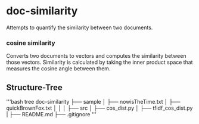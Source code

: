 # doc-similarity

Attempts to quantify the similarity between two documents.

### cosine similarity

Converts two documents to vectors and computes the similarity between those vectors.
Similarity is calculated by taking the inner product space that measures the cosine angle between them.

## Structure-Tree
'''bash
tree
doc-similarity
├── sample
│ ├── nowisTheTime.txt
│ ├── quickBrownFox.txt
│
│
│
├── src
│ ├── cos_dist.py
│ ├── tfidf_cos_dist.py
|
├── README.md
├── .gitignore
'''

